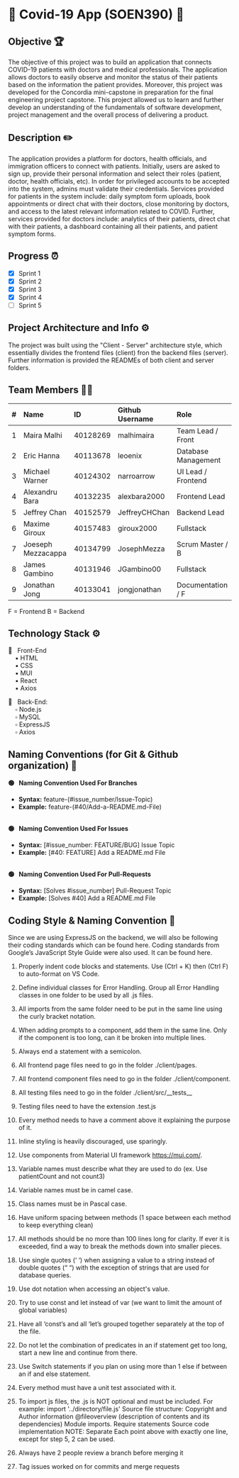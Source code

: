 
# :wave: Covid-19 App (SOEN390) :wave: <br>

## Objective :trophy:

The objective of this project was to build an application that connects COVID-19 patients with doctors and medical professionals. The application allows doctors to easily observe and monitor the status of their patients based on the information the patient provides. Moreover, this project was developed for the Concordia mini-capstone in preparation for the final engineering project capstone. This project allowed us to learn and further develop an understanding of the fundamentals of software development, project management and the overall process of delivering a product.

## Description :pencil2:

The application provides a platform for doctors, health officials, and immigration officers to connect with patients. Initially, users are asked to sign up, provide their personal information and select their roles (patient, doctor, health officials, etc). In order for privileged accounts to be accepted into the system, admins must validate their credentials. Services provided for patients in the system include: daily symptom form uploads, book appointments or direct chat with their doctors, close monitoring by doctors, and access to the latest relevant information related to COVID. Further, services provided for doctors include: analytics of their patients, direct chat with their patients, a dashboard containing all their patients, and patient symptom forms. 


## Progress :alarm_clock:

- [X]  Sprint 1
- [X]  Sprint 2
- [X]  Sprint 3
- [x]  Sprint 4
- [ ]  Sprint 5

## Project Architecture and Info :gear:

The project was built using the "Client - Server" architecture style, which essentially divides the frontend files (client) fron the backend files (server). Further information is provided the READMEs of both client and server folders.  

## Team Members :technologist:

| #   | Name                 | ID        | Github Username     | Role               |
| --- | :------------------- | :-------- | :------------------ |:-------------------|
| 1   | Maira Malhi          | 40128269  |  malhimaira         | Team Lead / Front  |
| 2   | Eric Hanna           | 40113678  |  leoenix            | Database Management|
| 3   | Michael Warner       | 40124302  |  narroarrow         | UI Lead / Frontend |
| 4   | Alexandru Bara       | 40132235  |  alexbara2000       | Frontend Lead      |
| 5   | Jeffrey Chan         | 40152579  |  JeffreyCHChan      | Backend Lead       |
| 6   | Maxime Giroux        | 40157483  |  giroux2000         | Fullstack          |
| 7   | Joeseph Mezzacappa   | 40134799  |  JosephMezza        | Scrum Master / B   |
| 8   | James Gambino        | 40131946  |  JGambino00         | Fullstack          |
| 9   | Jonathan Jong        | 40133041  |  jongjonathan       | Documentation / F  |

F = Frontend B = Backend

## Technology Stack :gear:

:black_square_button: &nbsp; Front-End <br>
&nbsp;&nbsp;&nbsp; :black_small_square: HTML <br>
&nbsp;&nbsp;&nbsp; :black_small_square: CSS <br>
&nbsp;&nbsp;&nbsp; :black_small_square: MUI <br>
&nbsp;&nbsp;&nbsp; :black_small_square: React <br>
&nbsp;&nbsp;&nbsp; :black_small_square: Axios <br>

:white_square_button: &nbsp; Back-End: <br>
&nbsp;&nbsp;&nbsp; :white_small_square: Node.js<br>
&nbsp;&nbsp;&nbsp; :white_small_square: MySQL <br>
&nbsp;&nbsp;&nbsp; :white_small_square: ExpressJS <br>
&nbsp;&nbsp;&nbsp; :white_small_square: Axios <br>


## Naming Conventions (for Git & Github organization) :green_book:


**:green_circle: &nbsp; Naming Convention Used For Branches** <br>
* **Syntax:** feature-(#issue_number/Issue-Topic) <br>
* **Example:** feature-(#40/Add-a-README.md-File) <br><br>
   
**:green_circle: &nbsp; Naming Convention Used For Issues** <br>
* **Syntax:** [#issue_number: FEATURE/BUG] Issue Topic <br>
* **Example:** [#40: FEATURE] Add a README.md File <br><br>

**:green_circle: &nbsp; Naming Convention Used For Pull-Requests** <br>
* **Syntax:** [Solves #issue_number] Pull-Request Topic <br>
* **Example:** [Solves #40] Add a README.md File<br>

## Coding Style & Naming Convention :notebook: 

Since we are using ExpressJS on the backend, we will also be following their coding standards which can be found here. Coding standards from Google’s JavaScript Style Guide were also used. It can be found here.

1. Properly indent code blocks and statements. Use (Ctrl + K) then (Ctrl F) to auto-format on VS Code.

2. Define individual classes for Error Handling. Group all Error Handling classes in one folder to be used by all .js files.

3. All imports from the same folder need to be put in the same line using the curly bracket notation.

4. When adding prompts to a component, add them in the same line. Only if the component is too long, can it be broken into multiple lines.

5. Always end a statement with a semicolon. 

6. All frontend page files need to go in the folder ./client/pages.

7. All frontend component files need to go in the folder ./client/component.

8. All testing files need to go in the folder ./client/src/\_\_tests__

9. Testing files need to have the extension .test.js

10. Every method needs to have a comment above it explaining the purpose of it.

11. Inline styling is heavily discouraged, use sparingly.

12. Use components from Material UI framework https://mui.com/.

13. Variable names must describe what they are used to do (ex. Use patientCount and not count3)

14. Variable names must be in camel case.

15. Class names must be in Pascal case.

16. Have uniform spacing between methods (1 space between each method to keep everything clean)

17. All methods should be no more than 100 lines long for clarity. If ever it is exceeded, find a way to break the methods down into smaller pieces.

18. Use single quotes (‘ ‘) when assigning a value to a string instead of double quotes (“ “) with the exception of strings that are used for database queries. 

18. Use dot notation when accessing an object's value.

19. Try to use const and let instead of var (we want to limit the amount of global variables)

20. Have all ‘const’s and all ‘let’s grouped together separately at the top of the file. 

21. Do not let the combination of predicates in an if statement get too long, start a new line and continue from there.

22. Use Switch statements if you plan on using more than 1 else if between an if and else statement. 

24. Every method must have a unit test associated with it.

25. To import js files, the .js is NOT optional and must be included. For example: 
   import '../directory/file.js'
   Source file structure:
   Copyright and Author information 
   @fileoverview (description of contents and its dependencies)
   Module imports.
   Require statements
   Source code implementation
   NOTE: Separate Each point above with exactly one line, except for step 5, 2 can be used. 

26. Always have 2 people review a branch before merging it

27. Tag issues worked on for commits and merge requests

